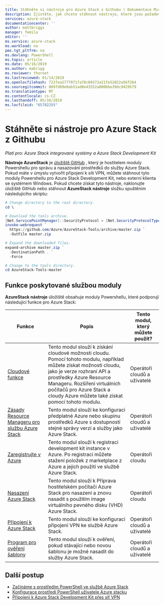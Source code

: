 ```yaml
---
title: Stáhněte si nástroje pro Azure Stack z Githubu | Dokumentace Microsoftu
description: Zjistěte, jak chcete stáhnout nástroje, které jsou požadovány pro práci s Azure Stack.
services: azure-stack
documentationcenter: ''
author: mattbriggs
manager: femila
editor: ''
ms.service: azure-stack
ms.workload: na
pms.tgt_pltfrm: na
ms.devlang: PowerShell
ms.topic: article
ms.date: 05/16/2019
ms.author: mabrigg
ms.reviewer: thoroet
ms.lastreviewed: 01/14/2019
ms.openlocfilehash: 722fea2777071fa78c89372a21fe52022a56f264
ms.sourcegitcommit: 889fd09e0ab51ad0e43552a800bbe39dc9429579
ms.translationtype: MT
ms.contentlocale: cs-CZ
ms.lasthandoff: 05/16/2019
ms.locfileid: "65782255"
---
```

# <a name="download-azure-stack-tools-from-github"></a>Stáhněte si nástroje pro Azure Stack z Githubu

*Platí pro: Azure Stack integrované systémy a Azure Stack Development Kit*

**Nástroje AzureStack** je [úložiště GitHub](https://github.com/Azure/AzureStack-Tools) , který je hostitelem moduly Powershellu pro správu a nasazování prostředků do služby Azure Stack. Pokud máte v úmyslu vytvořit připojení k síti VPN, můžete stáhnout tyto moduly Powershellu pro Azure Stack Development Kit, nebo externí klienta se systémem Windows. Pokud chcete získat tyto nástroje, naklonujte úložiště GitHub nebo stáhnout **AzureStack nástroje** složku spuštěním následujícího skriptu:

```powershell
# Change directory to the root directory. 
cd \

# Download the tools archive.
[Net.ServicePointManager]::SecurityProtocol = [Net.SecurityProtocolType]::Tls12 
invoke-webrequest `
  https://github.com/Azure/AzureStack-Tools/archive/master.zip `
  -OutFile master.zip

# Expand the downloaded files.
expand-archive master.zip `
  -DestinationPath . `
  -Force

# Change to the tools directory.
cd AzureStack-Tools-master

```

## <a name="functionality-provided-by-the-modules"></a>Funkce poskytované službou moduly

**AzureStack nástroje** úložiště obsahuje moduly Powershellu, které podporují následující funkce pro Azure Stack:  

| Funkce | Popis | Tento modul, který můžete použít? |
| --- | --- | --- |
| [Cloudové funkce](../user/azure-stack-validate-templates.md) | Tento modul slouží k získání cloudové možnosti cloudu. Pomocí tohoto modulu, například můžete získat možnosti cloudu, jako je verze rozhraní API a prostředky Azure Resource Manageru. Rozšíření virtuálních počítačů pro Azure Stack a cloudy Azure můžete také získat pomocí tohoto modulu. | Operátoři cloudů a uživatelé |
| [Zásady Resource Manageru pro službu Azure Stack](../user/azure-stack-policy-module.md) | Tento modul slouží ke konfiguraci předplatné Azure nebo skupinu prostředků Azure s dostupností stejné správy verzí a služby jako Azure Stack. | Operátoři cloudů a uživatelé |
| [Zaregistrujte v Azure](azure-stack-registration.md ) | Tento modul slouží k registraci development kit instance v Azure. Po registraci můžete stažení položek z marketplace z Azure a jejich použití ve službě Azure Stack. | Operátoři cloudu |
| [Nasazení Azure Stack](../asdk/asdk-install.md) | Tento modul slouží k Příprava hostitelském počítači Azure Stack pro nasazení a znovu nasadit s použitím image virtuálního pevného disku (VHD) Azure Stack. | Operátoři cloudu|
| [Připojení k Azure Stack](azure-stack-powershell-install.md) | Tento modul slouží ke konfiguraci připojení VPN ke službě Azure Stack. | Operátoři cloudů a uživatelé |
| [Program pro ověření šablony](../user/azure-stack-validate-templates.md) | Tento modul slouží k ověření, pokud stávající nebo novou šablonu je možné nasadit do služby Azure Stack. | Operátoři cloudů a uživatelé|


## <a name="next-steps"></a>Další postup

- [Začínáme s prostředím PowerShell ve službě Azure Stack](../user/azure-stack-powershell-overview.md)
- [Konfigurace prostředí PowerShell uživatele Azure stacku](../user/azure-stack-powershell-configure-user.md)   
- [Připojení k Azure Stack Development Kit přes síť VPN](../asdk/asdk-connect.md)  
